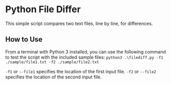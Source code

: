 # Python File Differ
This simple script compares two text files, line by line, for differences.

## How to Use
From a terminal with Python 3 installed, you can use the following command to test the script with the included sample files: `python3 .\filediff.py -f1 ./sample/file1.txt -f2 ./sample/file2.txt`

`-f1` or `--file1` specifies the location of the first input file.
`-f2` or `--file2` specifies the location of the second input file.